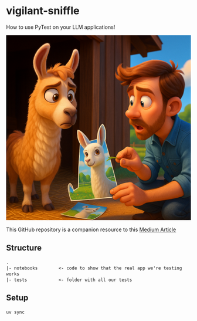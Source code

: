 # vigilant-sniffle
How to use PyTest on your LLM applications!

<p align="center">
    <img src="./images/test_llama.png">
</p>

This GitHub repository is a companion resource to this [Medium Article](https://medium.com/@tituslhy/a-guide-to-code-testing-rag-agents-without-real-llms-or-vector-dbs-51154ad920be)

## Structure
```
.
|- notebooks        <- code to show that the real app we're testing works
|- tests            <- folder with all our tests
```

## Setup
```
uv sync
```